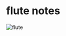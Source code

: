 # flute notes
![flute]([image_URL](https://encrypted-tbn0.gstatic.com/images?q=tbn:ANd9GcRTmrmXlVKuEf5wabreAU-ryWe3KUg3DxuXrRThZ4gxaSjFlHiC-30BjBU&s=10))
